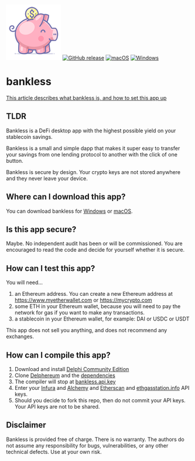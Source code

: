 ![image](bankless-150.png)
[![GitHub release](https://img.shields.io/github/release/svanas/bankless)](https://github.com/svanas/bankless/releases/latest)
[![macOS](https://img.shields.io/badge/os-macOS-green)](https://github.com/svanas/bankless/releases/latest/download/macOS.zip)
[![Windows](https://img.shields.io/badge/os-Windows-green)](https://github.com/svanas/bankless/releases/latest/download/Windows.zip)
# bankless

[This article describes what bankless is, and how to set this app up](https://link.medium.com/BNZRlpZn57)

## TLDR

Bankless is a DeFi desktop app with the highest possible yield on your stablecoin savings.

Bankless is a small and simple dapp that makes it super easy to transfer your savings from one lending protocol to another with the click of one button.

Bankless is secure by design. Your crypto keys are not stored anywhere and they never leave your device.

## Where can I download this app?

You can download bankless for [Windows](https://github.com/svanas/bankless/releases/latest/download/Windows.zip) or [macOS](https://github.com/svanas/bankless/releases/latest/download/macOS.zip).

## Is this app secure?

Maybe. No independent audit has been or will be commissioned. You are encouraged to read the code and decide for yourself whether it is secure.

## How can I test this app?

You will need...
1. an Ethereum address. You can create a new Ethereum address at https://www.myetherwallet.com or https://mycrypto.com
2. some ETH in your Ethereum wallet, because you will need to pay the network for gas if you want to make any transactions.
3. a stablecoin in your Ethereum wallet, for example: DAI or USDC or USDT

This app does not sell you anything, and does not recommend any exchanges.

## How can I compile this app?

1. Download and install [Delphi Community Edition](https://www.embarcadero.com/products/delphi/starter)
2. Clone [Delphereum](https://github.com/svanas/delphereum) and the [dependencies](https://github.com/svanas/delphereum#dependencies)
3. The compiler will stop at [bankless.api.key](https://github.com/svanas/bankless/blob/master/bankless.api.key)
4. Enter your [Infura](https://infura.io) and [Alchemy](https://www.alchemy.com) and [Etherscan](https://docs.etherscan.io) and [ethgasstation.info](https://docs.ethgasstation.info) API keys.
5. Should you decide to fork this repo, then do not commit your API keys. Your API keys are not to be shared.

## Disclaimer

Bankless is provided free of charge. There is no warranty. The authors do not assume any responsibility for bugs, vulnerabilities, or any other technical defects. Use at your own risk.
